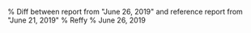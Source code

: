 % Diff between report from "June 26, 2019" and reference report from "June 21, 2019"
% Reffy
% June 26, 2019

